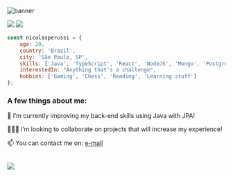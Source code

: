 ![banner](https://user-images.githubusercontent.com/57019750/235015350-1a40906b-e3b5-4e26-b1f4-85bb3cb72dbf.png)

<a href = "mailto: nicolasperussi12@hotmail.com"><img src="https://img.shields.io/badge/-Email-%230072C6?style=for-the-badge&logo=mail.ru&logoColor=white"></a>
<a href="https://www.linkedin.com/in/nicolasperussi" target="_blank"><img src="https://img.shields.io/badge/-LinkedIn-%230077B5?style=for-the-badge&logo=linkedin&logoColor=white"></a>
<!--#<a href="https://codepen.io/joevtap" target="_blank"><img src="https://img.shields.io/badge/-Codepen-%23333?style=for-the-badge&logo=codepen&logoColor=white"></a>
#<a href="https://twitter.com/joevtap" target="_blank"><img src="https://img.shields.io/badge/-Twitter-%231DA1F2?style=for-the-badge&logo=twitter&logoColor=white"></a>
#<a href="https://instagram.com/joevtap" target="_blank"><img src="https://img.shields.io/badge/-Instagram-%23E4405F?style=for-the-badge&logo=instagram&logoColor=white"></a>
-->

```javascript
const nicolasperussi = {
    age: 20,
    country: 'Brazil',
    city: 'São Paulo, SP',
    skills: ['Java', 'TypeScript', 'React', 'NodeJS', 'Mongo', 'PostgreSQL', 'React Native'],
    interestedIn: "Anything that's a challenge",
    hobbies: ['Gaming', 'Chess', 'Reading', 'Learning stuff']
};
```

<h3>A few things about me:</h3>

<p align="left">
    🌱 I’m currently improving my back-end skills using Java with JPA!
</p>
<p align="left">
    🙋🏻‍♂️ I’m looking to collaborate on projects that will increase my experience!
</p>
<p align="left">
    📫 You can contact me on: <a href = "mailto: nicolasperussi12@hotmail.com"> e-mail </a>
</p>
<br/>
<img src="https://github-readme-stats.vercel.app/api/wakatime?username=nicolasperussi" />
